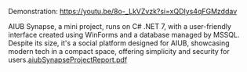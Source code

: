 Demonstration: https://youtu.be/8o-_LkVZvzk?si=xQDIys4qFGMzddav

AIUB Synapse, a mini project, runs on C# .NET 7, with a user-friendly interface created using WinForms and a database managed by MSSQL. Despite its size, it's a social platform designed for AIUB, showcasing modern tech in a compact space, offering simplicity and security for users.[aiubSynapseProjectReport.pdf](https://github.com/Tahfim-ibn-khan/aiubSynapse/files/13805786/aiubSynapseProjectReport.pdf)

